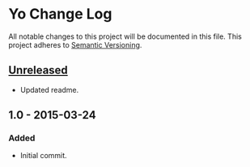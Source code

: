 # Yo Change Log

All notable changes to this project will be documented in this file. This project adheres to [Semantic Versioning](http://semver.org/).

## [Unreleased][unreleased]

- Updated readme.

## 1.0 - 2015-03-24

### Added
- Initial commit.

[unreleased]: https://github.com/sheagcraig/yo/compare/1.0...HEAD
